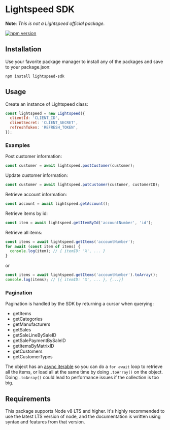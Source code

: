 # Lightspeed SDK

**Note**: _This is not a Lightspeed official package._

[![npm version](https://badge.fury.io/js/lightspeed-sdk.svg)](https://badge.fury.io/js/lightspeed-sdk)

## Installation

Use your favorite package manager to install any of the packages and save to your package.json:

```
npm install lightspeed-sdk
```

## Usage

Create an instance of Lightspeed class:

```js
const lightspeed = new Lightspeed({
  clientId: 'CLIENT_ID',
  clientSecret: 'CLIENT_SECRET',
  refreshToken: 'REFRESH_TOKEN',
});
```

### Examples

Post customer information:

```js
const customer = await lightspeed.postCustomer(customer);
```

Update customer information:

```js
const customer = await lightspeed.putCustomer(customer, customerID);
```

Retrieve account information:

```js
const account = await lightspeed.getAccount();
```

Retrieve items by id:

```js
const item = await lightspeed.getItemById('accountNumber', 'id');
```

Retrieve all items:

```js
const items = await lightspeed.getItems('accountNumber');
for await (const item of items) {
  console.log(item); // { itemID: 'X', ... }
}
```

or

```js
const items = await lightspeed.getItems('accountNumber').toArray();
console.log(items); // [{ itemID: 'X', ... }, {...}]
```

### Pagination

Pagination is handled by the SDK by returning a cursor when querying:

- getItems
- getCategories
- getManufacturers
- getSales
- getSaleLineBySaleID
- getSalePaymentBySaleID
- getItemsByMatrixID
- getCustomers
- getCustomerTypes

The object has an [async iterable](https://developer.mozilla.org/en-US/docs/Web/JavaScript/Reference/Global_Objects/Symbol/asyncIterator)
so you can do a `for await` loop to retrieve all the items,
or load all at the same time by doing `.toArray()` on the object. Doing `.toArray()` could lead to performance
issues if the collection is too big.

## Requirements

This package supports Node v8 LTS and higher. It's highly recommended to use the latest LTS version of node, and the documentation is written using syntax and features from that version.

